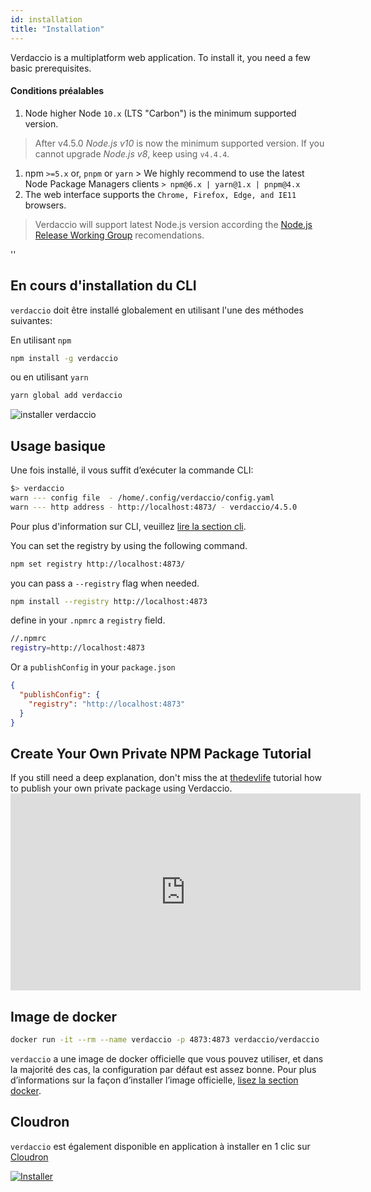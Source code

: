 ```yaml
---
id: installation
title: "Installation"
---
```


Verdaccio is a multiplatform web application. To install it, you need a few basic prerequisites.

#### Conditions préalables

1. Node higher Node `10.x` (LTS "Carbon") is the minimum supported version.

> After v4.5.0 *Node.js v10* is now the minimum supported version. If you cannot upgrade *Node.js v8*, keep using `v4.4.4`.

1. npm `>=5.x` or, `pnpm` or `yarn` > We highly recommend to use the latest Node Package Managers clients `> npm@6.x | yarn@1.x | pnpm@4.x`
2. The web interface supports the `Chrome, Firefox, Edge, and IE11` browsers.

> Verdaccio will support latest Node.js version according the [Node.js Release Working Group](https://github.com/nodejs/Release) recomendations.

<div id="codefund">''</div>

## En cours d'installation du CLI

`verdaccio` doit être installé globalement en utilisant l'une des méthodes suivantes:

En utilisant `npm`

```bash
npm install -g verdaccio
```

ou en utilisant `yarn`

```bash
yarn global add verdaccio
```

![installer verdaccio](assets/install_verdaccio.gif)

## Usage basique

Une fois installé, il vous suffit d’exécuter la commande CLI:

```bash
$> verdaccio
warn --- config file  - /home/.config/verdaccio/config.yaml
warn --- http address - http://localhost:4873/ - verdaccio/4.5.0
```

Pour plus d'information sur CLI, veuillez [lire la section cli](cli.md).

You can set the registry by using the following command.

```bash
npm set registry http://localhost:4873/
```

you can pass a `--registry` flag when needed.

```bash
npm install --registry http://localhost:4873
```

define in your `.npmrc` a `registry` field.

```bash
//.npmrc
registry=http://localhost:4873
```

Or a `publishConfig` in your `package.json`

```json
{
  "publishConfig": {
    "registry": "http://localhost:4873"
  }
}
```

## Create Your Own Private NPM Package Tutorial

If you still need a deep explanation, don't miss the at [thedevlife](https://mybiolink.co/thedevlife) tutorial how to publish your own private package using Verdaccio. <iframe width="560" height="315" src="https://www.youtube.com/embed/Co0RwdpEsag?enablejsapi=1" frameborder="0" allow="accelerometer; autoplay; encrypted-media; gyroscope; picture-in-picture" allowfullscreen mark="crwd-mark"></iframe> 

## Image de docker

```bash
docker run -it --rm --name verdaccio -p 4873:4873 verdaccio/verdaccio
```

`verdaccio` a une image de docker officielle que vous pouvez utiliser, et dans la majorité des cas, la configuration par défaut est assez bonne. Pour plus d’informations sur la façon d’installer l’image officielle, [lisez la section docker](docker.md).

## Cloudron

`verdaccio` est également disponible en application à installer en 1 clic sur [Cloudron](https://cloudron.io)

[![Installer](https://cloudron.io/img/button.svg)](https://cloudron.io/button.html?app=org.eggertsson.verdaccio)